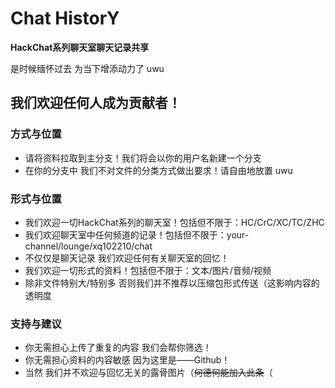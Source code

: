 # Chat HistorY
**HackChat系列聊天室聊天记录共享**

是时候缅怀过去 为当下增添动力了 uwu

## 我们欢迎任何人成为贡献者！
### 方式与位置
- 请将资料拉取到主分支！我们将会以你的用户名新建一个分支
- 在你的分支中 我们不对文件的分类方式做出要求！请自由地放置 uwu

### 形式与位置
- 我们欢迎一切HackChat系列的聊天室！包括但不限于：HC/CrC/XC/TC/ZHC
- 我们欢迎聊天室中任何频道的记录！包括但不限于：your-channel/lounge/xq102210/chat
- 不仅仅是聊天记录 我们欢迎任何有关聊天室的回忆！
- 我们欢迎一切形式的资料！包括但不限于：文本/图片/音频/视频
- 除非文件特别大/特别多 否则我们并不推荐以压缩包形式传送（这影响内容的透明度

### 支持与建议
- 你无需担心上传了重复的内容 我们会帮你筛选！
- 你无需担心资料的内容敏感 因为这里是——Github！
- 当然 我们并不欢迎与回忆无关的露骨图片（~~何德何能加入此条~~（
